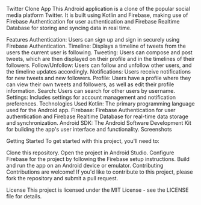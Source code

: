 Twitter Clone App
This Android application is a clone of the popular social media platform Twitter. It is built using Kotlin and Firebase, making use of Firebase Authentication for user authentication and Firebase Realtime Database for storing and syncing data in real time.

Features
Authentication: Users can sign up and sign in securely using Firebase Authentication.
Timeline: Displays a timeline of tweets from the users the current user is following.
Tweeting: Users can compose and post tweets, which are then displayed on their profile and in the timelines of their followers.
Follow/Unfollow: Users can follow and unfollow other users, and the timeline updates accordingly.
Notifications: Users receive notifications for new tweets and new followers.
Profile: Users have a profile where they can view their own tweets and followers, as well as edit their profile information.
Search: Users can search for other users by username.
Settings: Includes settings for account management and notification preferences.
Technologies Used
Kotlin: The primary programming language used for the Android app.
Firebase: Firebase Authentication for user authentication and Firebase Realtime Database for real-time data storage and synchronization.
Android SDK: The Android Software Development Kit for building the app's user interface and functionality.
Screenshots



Getting Started
To get started with this project, you'll need to:

Clone this repository.
Open the project in Android Studio.
Configure Firebase for the project by following the Firebase setup instructions.
Build and run the app on an Android device or emulator.
Contributing
Contributions are welcome! If you'd like to contribute to this project, please fork the repository and submit a pull request.

License
This project is licensed under the MIT License - see the LICENSE file for details.
